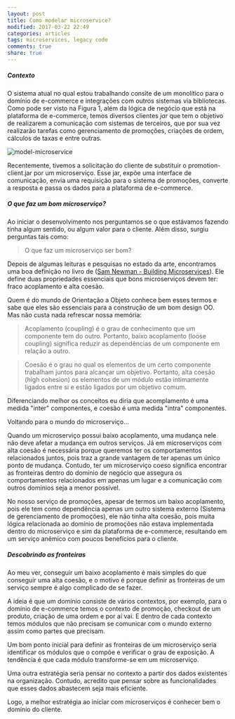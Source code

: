 ```yaml
---
layout: post
title: Como modelar microservice?
modified: 2017-03-22 22:49
categories: articles
tags: microservices, legacy code
comments: true
share: true
---
```


##### Contexto

O sistema atual no qual estou trabalhando consite de um monolítico para o
domínio de e-commerce e integrações com outros sistemas via bibliotecas. Como
pode ser visto na Figura 1, além da lógica de negócio que está na plataforma de
e-commerce, temos diversos clientes *jar* que tem o objetivo de realizarem a
comunicação com sistemas de terceiros, que por sua vez realizarão tarefas como
gerenciamento de promoções, criações de ordem, cálculos de taxas e entre outras.

![model-microservice]({filename}/images/how-to-model-service-Figure01.jpg
"How to model a service")

Recentemente, tivemos a solicitação do cliente de substituir o
promotion-client.jar por um microserviço. Esse jar, expõe uma interface de
comunicação, envia uma requisição para o sistema de promoções, converte a
resposta e passa os dados para a plataforma de e-commerce.


##### O que faz um bom microserviço?

Ao iniciar o desenvolvimento nos perguntamos se o que estávamos fazendo tinha
algum sentido, ou algum valor para o cliente. Além disso, surgiu perguntas tais
como:

>O que faz um microserviço ser bom?

Depois de algumas leituras e pesquisas no estado da arte, encontramos uma boa
definição no livro de ([Sam Newman - Building Microservices](https://www.amazon.com/Building-Microservices-Designing-Fine-Grained-Systems/dp/1491950358/ref=s9_simh_gw_g14_i5_r?_encoding=UTF8&fpl=fresh&pf_rd_m=ATVPDKIKX0DER&pf_rd_s=&pf_rd_r=67VPD6EW255AWZT0BMBQ&pf_rd_t=36701&pf_rd_p=a6aaf593-1ba4-4f4e-bdcc-0febe090b8ed&pf_rd_i=desktop)).
Ele define duas propriedades essenciais que bons microserviços devem ter: fraco
acoplamento e alta coesão.

Quem é do mundo de Orientação a Objeto conhece bem esses termos e sabe que eles
são essenciais para a construção de um bom design OO. Mas não custa nada
refrescar nossa memória:

> Acoplamento (coupling) é o grau de conhecimento que um componente tem do outro.
Portanto, baixo acoplamento (loose coupling) significa reduzir as dependências
de um componente em relação a outro.

> Coesão é o grau no qual os elementos de um certo componente trabalham juntos
para alcançar um objetivo. Portanto, alta coesão (high cohesion) os elementos de
um módulo estão intimamente ligados entre si e estão ligados por um objetivo
comum.

Diferenciando melhor os conceitos eu diria que acomplamento é uma medida "inter"
componentes, e coesão é uma medida "intra" componentes.

Voltando para o mundo do microserviço...

Quando um microserviço possui baixo acoplamento, uma mudança nele não deve afetar
a mudança em outros serviços. Já em microserviços com alta coesão é necessária porque
queremos ter os comportamentos relacionados juntos, pois traz a grande vantagem
de ter apenas um único ponto de mudança. Contudo, ter um microserviço coeso
significa encontrar as fronteiras dentro do domínio de negócio que assegura os
comportamentos relacionados em apenas um lugar e a comunicação com outros
domínios seja a menor possível.

No nosso serviço de promoções, apesar de termos um baixo acoplamento, pois ele
tem como dependência apenas um outro sistema externo (Sistema de gerenciamento
de promoções), ele não tinha alta coesão, pois muita lógica relacionada ao
domínio de promoções não estava implementada dentro do microserviço e sim da
plataforma de e-commerce, resultando em um serviço anêmico com poucos benefícios
para o cliente.

##### Descobrindo as fronteiras

Ao meu ver, conseguir um baixo acoplamento é mais simples do que conseguir uma
alta coesão, e o motivo é porque definir as fronteiras de um serviço sempre é
algo complicado de se fazer.

A ideia é que um domínio consiste de vários contextos, por exemplo, para o
domínio de e-commerce temos o contexto de promoção, checkout de um produto,
criação de uma ordem e por aí vai. E dentro de cada contexto temos módulos que
não precisam se comunicar com o mundo externo assim como partes que precisam.

Um bom ponto inicial para definir as fronteiras de um microserviço seria
identificar os módulos que o compõe e verificar o grau de exposição. A tendência
é que cada módulo transforme-se em um microserviço.

Uma outra estratégia seria pensar no contexto a partir dos dados existentes na
organização. Contudo, acredito que pensar sobre as funcionalidades que esses
dados abastecem seja mais eficiente.

Logo, a melhor estratégia ao iniciar com microserviços é conhecer bem o domínio
do cliente.
